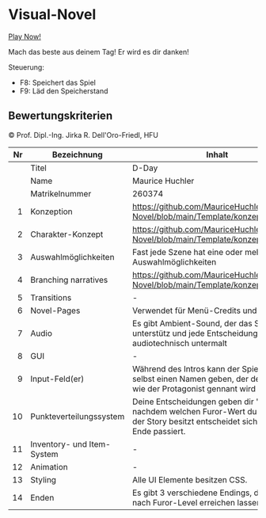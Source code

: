 # Visual-Novel

[Play Now!](https://mauricehuchler.github.io/Visual-Novel//Template/Template.html)

Mach das beste aus deinem Tag! Er wird es dir danken!

Steuerung:
- F8: Speichert das Spiel
- F9: Läd den Speicherstand

## Bewertungskriterien
© Prof. Dipl.-Ing. Jirka R. Dell'Oro-Friedl, HFU

| Nr | Bezeichnung           | Inhalt                                                                                                                                                                                                                                                                         |
|---:|-----------------------|--------------------------------------------------------------------------------------------------------------------------------------------------------------------------------------------------------------------------------------------------------------------------------|
|    | Titel                 | D-Day
|    | Name                  | Maurice Huchler
|    | Matrikelnummer        | 260374
|  1 | Konzeption     | https://github.com/MauriceHuchler/Visual-Novel/blob/main/Template/konzept_Story.pdf                                                                                                                        |
|  2 | Charakter-Konzept     |  https://github.com/MauriceHuchler/Visual-Novel/blob/main/Template/konzept_Story.pdf                                                                                                                                                                            |
|  3 | Auswahlmöglichkeiten | Fast jede Szene hat eine oder mehrere Auswahlmöglichkeiten                                                                                                                                                     |
|  4 | Branching narratives      |  https://github.com/MauriceHuchler/Visual-Novel/blob/main/Template/konzept_Story.pdf                                                                                                                                                       |
|  5 | Transitions            | -                                                                                                                                                     |
|  6 | Novel-Pages            | Verwendet für Menü-Credits und Endcredits                                                                                                                                                          |
|  7 |         Audio         | Es gibt Ambient-Sound, der das Spiel unterstütz und jede Entscheidung wird audiotechnisch untermalt                                                                                                |
|  8 |         GUI            | -                                                                                                                                                                   |
|  9 | Input-Feld(er)          | Während des Intros kann der Spieler sich selbst einen Namen geben, der den bestimmt wie der Protagonist gennant wird                                                                                                                                                                   |
|  10 | Punkteverteilungssystem     | Deine Entscheidungen geben dir "Furor" je nachdem welchen Furor-Wert du am Ende der Story besitzt entscheidet sich welches Ende passiert.                                                                                                                                                             |
|  11 | Inventory- und Item-System     | -                                                                                                                                                           |
| 12 | Animation     | -                                                                                                                                                                  |
| 13 | Styling          | Alle UI Elemente besitzen CSS.                                                                                                                                                                                 |
| 14 | Enden          | Es gibt 3 verschiedene Endings, die sich je nach Furor-Level erreichen lassen.                                                                                                                                                                              |
<br>

